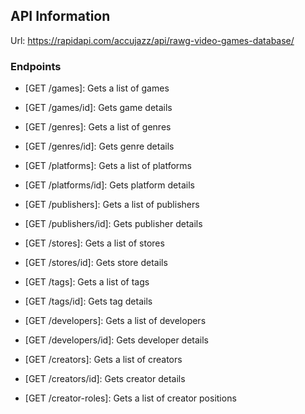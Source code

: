 ## API Information

Url: https://rapidapi.com/accujazz/api/rawg-video-games-database/

### Endpoints

- [GET /games]: Gets a list of games
- [GET /games/id]: Gets game details

- [GET /genres]: Gets a list of genres
- [GET /genres/id]: Gets genre details

- [GET /platforms]: Gets a list of platforms
- [GET /platforms/id]: Gets platform details

- [GET /publishers]: Gets a list of publishers
- [GET /publishers/id]: Gets publisher details

- [GET /stores]: Gets a list of stores
- [GET /stores/id]: Gets store details

- [GET /tags]: Gets a list of tags
- [GET /tags/id]: Gets tag details

- [GET /developers]: Gets a list of developers
- [GET /developers/id]: Gets developer details

- [GET /creators]: Gets a list of creators
- [GET /creators/id]: Gets creator details

- [GET /creator-roles]: Gets a list of creator positions
